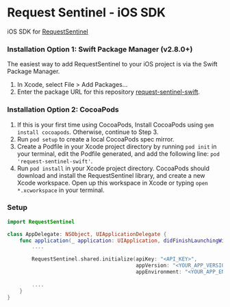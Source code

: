 # Request Sentinel - iOS SDK

iOS SDK for [RequestSentinel](https://requestsentinel.com)

### Installation Option 1: Swift Package Manager (v2.8.0+)
The easiest way to add RequestSentinel to your iOS project is via the Swift Package Manager.
1. In Xcode, select File > Add Packages...
2. Enter the package URL for this repository [request-sentinel-swift](https://github.com/RequestSentinel/request-sentinel-swift).

### Installation Option 2: CocoaPods

1. If this is your first time using CocoaPods, Install CocoaPods using `gem install cocoapods`. Otherwise, continue to Step 3.
2. Run `pod setup` to create a local CocoaPods spec mirror.
3. Create a Podfile in your Xcode project directory by running `pod init` in your terminal, edit the Podfile generated, and add the following line: `pod 'request-sentinel-swift'`.
4. Run `pod install` in your Xcode project directory. CocoaPods should download and install the RequestSentinel library, and create a new Xcode workspace. Open up this workspace in Xcode or typing `open *.xcworkspace` in your terminal.

### Setup

```swift
import RequestSentinel

class AppDelegate: NSObject, UIApplicationDelegate {
    func application(_ application: UIApplication, didFinishLaunchingWithOptions launchOptions: [UIApplication.LaunchOptionsKey : Any]? = nil) -> Bool {
        ....

        RequestSentinel.shared.initialize(apiKey: "<API_KEY>",
                                          appVersion: "<YOUR_APP_VERSION>",
                                          appEnvironment: "<YOUR_APP_ENVIRONMENT>")
       
        ....
    }
}
```
